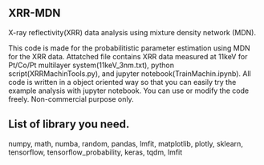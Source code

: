 ## XRR-MDN
X-ray reflectivity(XRR) data analysis using mixture density network (MDN).

This code is made for the probabilitistic parameter estimation using MDN for the XRR data.
Attatched file contains XRR data measured at 11keV for Pt/Co/Pt multilayer system(11keV_3nm.txt), python script(XRRMachinTools.py), and jupyter notebook(TrainMachin.ipynb).
All code is written in a object oriented way so that you can easily try the example analysis with jupyter notebook.
You can use or modify the code freely.
Non-commercial purpose only.

## List of library you need.
numpy, 
math,
numba,
random,
pandas,
lmfit,
matplotlib,
plotly,
sklearn,
tensorflow,
tensorflow_probability,
keras,
tqdm,
lmfit

